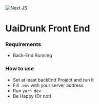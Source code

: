 <div>
  <p>
    <img src= "https://img.shields.io/badge/Next-black?style=for-the-badge&logo=next.js&logoColor=white" alt="Next JS"/>
  </p>
</div>

# UaiDrunk Front End

### Requirements
- Back-End Running

### How to use
- Set at least backEnd Project and run it
- Fill `.env` with your server address.
- Run `yarn dev`
- Be Happy (Or not)
